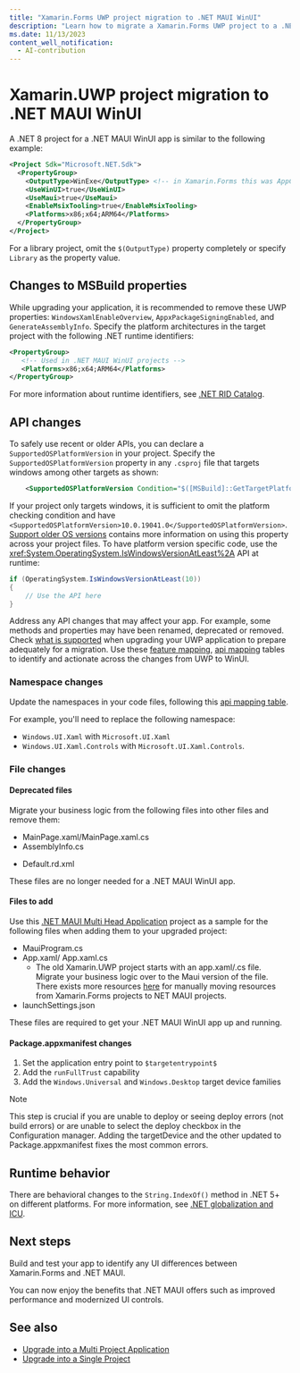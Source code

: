 ```yaml
---
title: "Xamarin.Forms UWP project migration to .NET MAUI WinUI"
description: "Learn how to migrate a Xamarin.Forms UWP project to a .NET WinUI project."
ms.date: 11/13/2023
content_well_notification:
  - AI-contribution
---
```


# Xamarin.UWP project migration to .NET MAUI WinUI

<!-- ## Prerequisites

- Visual Studio 2023 Preview or later with and ensure that .NET Multi-platform App UI development is selected.
- The latest version of the Windows App SDK extension for Visual Studio.
- A Xamarin.Forms UWP app that targets Windows 10 version 1809 or later. -->

A .NET 8 project for a .NET MAUI WinUI app is similar to the following example:

```xml
<Project Sdk="Microsoft.NET.Sdk">
  <PropertyGroup>
    <OutputType>WinExe</OutputType> <!-- in Xamarin.Forms this was AppContainerExe -->
    <UseWinUI>true</UseWinUI>
    <UseMaui>true</UseMaui>
    <EnableMsixTooling>true</EnableMsixTooling>
    <Platforms>x86;x64;ARM64</Platforms>
  </PropertyGroup>
</Project>
```

For a library project, omit the `$(OutputType)` property completely or specify `Library` as the property value.

## Changes to MSBuild properties

While upgrading your application, it is recommended to remove these UWP properties: `WindowsXamlEnableOverview`, `AppxPackageSigningEnabled`, and `GenerateAssemblyInfo`. Specify the platform architectures in the target project with the following .NET runtime identifiers:

```xml
<PropertyGroup>
   <!-- Used in .NET MAUI WinUI projects -->
   <Platforms>x86;x64;ARM64</Platforms>
</PropertyGroup>
```

For more information about runtime identifiers, see [.NET RID Catalog](/dotnet/core/rid-catalog).

## API changes

To safely use recent or older APIs, you can declare a `SupportedOSPlatformVersion` in your project. Specify the `SupportedOSPlatformVersion` property in any `.csproj` file that targets windows among other targets as shown:

```xml
    <SupportedOSPlatformVersion Condition="$([MSBuild]::GetTargetPlatformIdentifier('$(TargetFramework)')) == 'windows'">10.0.19041.0</SupportedOSPlatformVersion>
```

If your project only targets windows, it is sufficient to omit the platform checking condition and have `<SupportedOSPlatformVersion>10.0.19041.0</SupportedOSPlatformVersion>`. [Support older OS versions](/dotnet/standard/frameworks#support-older-os-versions) contains more information on using this property across your project files. To have platform version specific code, use the <xref:System.OperatingSystem.IsWindowsVersionAtLeast%2A> API at runtime:

```csharp
if (OperatingSystem.IsWindowsVersionAtLeast(10))
{
    // Use the API here
}
```

Address any API changes that may affect your app. For example, some methods and properties may have been renamed, deprecated or removed. Check [what is supported](/windows/apps/windows-app-sdk/migrate-to-windows-app-sdk/what-is-supported) when upgrading your UWP application to prepare adequately for a migration. Use these [feature mapping](/windows/apps/windows-app-sdk/migrate-to-windows-app-sdk/feature-mapping-table), [api mapping](/windows/apps/windows-app-sdk/migrate-to-windows-app-sdk/api-mapping-table) tables to identify and actionate across the changes from UWP to WinUI.

### Namespace changes

Update the namespaces in your code files, following this [api mapping table](/windows/apps/windows-app-sdk/migrate-to-windows-app-sdk/api-mapping-table).

For example, you'll need to replace the following namespace:

- `Windows.UI.Xaml` with `Microsoft.UI.Xaml`
- `Windows.UI.Xaml.Controls` with `Microsoft.UI.Xaml.Controls`.

### File changes

#### Deprecated files

Migrate your business logic from the following files into other files and remove them:

- MainPage.xaml/MainPage.xaml.cs
- AssemblyInfo.cs
<!--  - See [AssemblyInfo changes](includes/assemblyinfo-changes.md) -->
- Default.rd.xml

These files are no longer needed for a .NET MAUI WinUI app.

#### Files to add

Use this [.NET MAUI Multi Head Application](https://github.com/mattleibow/MauiMultiHeadProject/tree/main/sample/MauiMultiHeadApp/MauiMultiHeadApp.WinUI) project as a sample for the following files when adding them to your upgraded project:

- MauiProgram.cs
- App.xaml/ App.xaml.cs
  - The old Xamarin.UWP project starts with an app.xaml/.cs file. Migrate your business logic over to the Maui version of the file. There exists more resources [here](https://github.com/dotnet/maui/wiki/Migrating-from-Xamarin.Forms-to-.NET-MAUI) for manually moving resources from Xamarin.Forms projects to NET MAUI projects.
- launchSettings.json

These files are required to get your .NET MAUI WinUI app up and running.

#### Package.appxmanifest changes

1. Set the application entry point to `$targetentrypoint$`
2. Add the `runFullTrust` capability
3. Add the `Windows.Universal` and `Windows.Desktop` target device families

> [!NOTE]
> This step is crucial if you are unable to deploy or seeing deploy errors (not build errors) or are unable to select the deploy checkbox in the Configuration manager. Adding the targetDevice and the other updated to Package.appxmanifest fixes the most common errors.

## Runtime behavior

There are behavioral changes to the `String.IndexOf()` method in .NET 5+ on different platforms. For more information, see [.NET globalization and ICU](/dotnet/standard/globalization-localization/globalization-icu).

## Next steps

Build and test your app to identify any UI differences between Xamarin.Forms and .NET MAUI.

You can now enjoy the benefits that .NET MAUI offers such as improved performance and modernized UI controls.

## See also

- [Upgrade into a Multi Project Application](/dotnet/maui/migration/multi-project-to-multi-project)
- [Upgrade into a Single Project](/dotnet/maui/migration/multi-project-to-multi-project)
